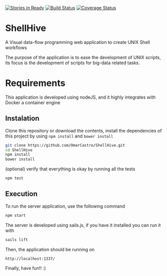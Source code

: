 [![Stories in Ready](https://badge.waffle.io/omarcastro/shellhive.png?label=ready&title=Ready)](https://waffle.io/omarcastro/shellhive)
[![Build Status](https://travis-ci.org/OmarCastro/ShellHive.svg?branch=master)](https://travis-ci.org/OmarCastro/ShellHive)
[![Coverage Status](http://omarcastro.github.io/ShellHive/coverage/badge.svg)](http://omarcastro.github.io/ShellHive/coverage/lcov-report/index.html)
# ShellHive

A Visual data-flow programming web application to create UNIX Shell workflows



The purpose of the application is to ease the development of UNIX scripts, its focus is the
development of scripts for big-data related tasks.


# Requirements

This application is developed using nodeJS, and it highly integrates with Docker a container engine




## Instalation


Clone this repository or download the contents, install the dependencies
of this project by using `npm install` and `bower install` 

```bash
git clone https://github.com/OmarCastro/ShellHive.git
cd ShellHive
npm install
bower install

```

(optional) verify that everything is okay by running all the tests

```bash
npm test
```

## Execution

To run the server application, use the following command

```bash
npm start
```

The server is developed using sails.js, if you have it installed you can run it
with

```bash
sails lift
```

Then, the application should be running on 
 ```
http://localhost:1337/
```

Finally, have fun!! :)

